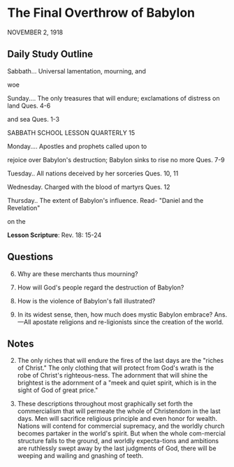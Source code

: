 # The Final Overthrow of Babylon
NOVEMBER 2, 1918

## Daily Study Outline

Sabbath... Universal lamentation, mourning, and

woe

Sunday.... The only treasures that will endure; exclamations of distress on land Ques. 4-6

and sea Ques. 1-3

SABBATH SCHOOL LESSON QUARTERLY 15

Monday.... Apostles and prophets called upon to

rejoice over Babylon's destruction; Babylon sinks to rise no more Ques. 7-9

Tuesday.. All nations deceived by her sorceries Ques. 10, 11

Wednesday. Charged with the blood of martyrs Ques. 12

Thursday.. The extent of Babylon's influence. Read- "Daniel and the Revelation"

on the

**Lesson Scripture**: Rev. 18: 15-24

## Questions

6. Why are these merchants thus mourning? 

7. How will God's people regard the destruction of Babylon? 

8. How is the violence of Babylon's fall illustrated? 

14. In its widest sense, then, how much does mystic Babylon embrace? Ans.—All apostate religions and re-ligionists since the creation of the world.

## Notes

2. The only riches that will endure the fires of the last days are the "riches of Christ." The only clothing that will protect from God's wrath is the robe of Christ's righteous-ness. The adornment that will shine the brightest is the adornment of a "meek and quiet spirit, which is in the sight of God of great price."

3. These descriptions throughout most graphically set forth the commercialism that will permeate the whole of Christendom in the last days. Men will sacrifice religious principle and even honor for wealth. Nations will contend for commercial supremacy, and the worldly church becomes partaker in the world's spirit. But when the whole com-mercial structure falls to the ground, and worldly expecta-tions and ambitions are ruthlessly swept away by the last judgments of God, there will be weeping and wailing and gnashing of teeth.
